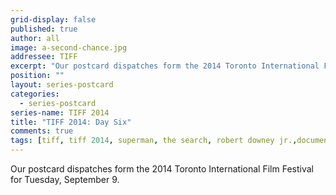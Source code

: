 ```yaml
---
grid-display: false
published: true
author: all
image: a-second-chance.jpg
addressee: TIFF
excerpt: "Our postcard dispatches form the 2014 Toronto International Film Festival for Tuesday, September 9."
position: ""
layout: series-postcard
categories:
  - series-postcard
series-name: TIFF 2014
title: "TIFF 2014: Day Six"
comments: true
tags: [tiff, tiff 2014, superman, the search, robert downey jr.,documentary, foreign, festival]
---
```

Our postcard dispatches form the 2014 Toronto International Film Festival for Tuesday, September 9.